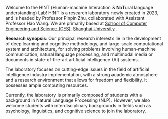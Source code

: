 Welcome to the H!NT (**H**uman-machine **I**nteraction & **N**a**T**ural language understanding) Lab! H!NT is a research laboratory newly created in 2023, and is headed by Professor Pinpin Zhu, collaborated with Assistant Professor Hao Wang. We are primarily based at [School of Computer Engineering and Science (CES)](https://cs.shu.edu.cn/), [Shanghai University](https://www.shu.edu.cn/) .


**Research synopsis**: Our principal research interests lie in the development of deep learning and cognitive methodology, and large-scale computational system and architecture, for solving problems involving human-machine communication, natural language processing, and multimodal media or documents in state-of-the-art artificial intelligence (AI) systems.

The laboratory focuses on cutting-edge issues in the field of artificial intelligence industry implementation, with a strong academic atmosphere and a research environment that allows for freedom and flexibility. It possesses ample computing resources.

Currently, the laboratory is primarily composed of students with a background in Natural Language Processing (NLP). However, we also welcome students with interdisciplinary backgrounds in fields such as psychology, linguistics, and cognitive science to join the laboratory.